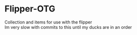 # Flipper-OTG
Collection and items for use with the flipper
<br>
Im very slow with commits to this until my ducks are in an order
